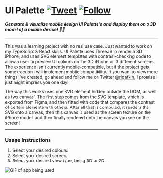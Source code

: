 # UI Palette [![Tweet](https://img.shields.io/twitter/url/http/shields.io.png?style=social)](https://twitter.com/intent/tweet?text=Check%20out%20RayThis%20by%20@ridafkih%20to%20automatically%20upload%20your%20code%20snippets%20right%20from%20Visual%20Studio%20Code,%20powered%20by%20RayCast.%20@raycastapp%20%0A%0Ahttps://github.com/ridarf/ray-this/) [![Follow](https://img.shields.io/twitter/follow/ridafkih.png?style=social&label=Follow)](https://twitter.com/intent/follow?screen_name=ridafkih)

##### Generate & visualize mobile design UI Palette's and display them on a 3D model of a mobile device! 🎨📱
___
This was a learning project with no real use case. Just wanted to work on my TypeScript & React skills. UI Palette uses ThreeJS to render a 3D iPhone, and uses SVG element templates with contrast-checking code to allow a user to preview UI colours on the 3D iPhone on 3 different screens. The experience isn't currently mobile-compatible, but if the project gets some traction I will implement mobile compatibility. If you want to view more things I've created, go ahead and follow me on Twitter [@ridafkih](https://twitter.com/ridafkih), I promise I just might impress you one day!

The way this works uses one SVG element hidden outside the DOM, as well as two canvas'. The first step comes from the SVG template, which is exported from Figma, and then fitted with code that compares the contrast of certain elements with others. After all that is computed, it renders the SVG onto a canvas, then this canvas is used as the screen texture on the iPhone model, and then finally rendered onto the canvas you see on the screen!

___
### Usage Instructions
1. Select your desired colours.
2. Select your desired screen.
3. Select your desired view type, being 3D or 2D.

![GIF of app being used](https://i.imgur.com/JHI25Oj.gif)
